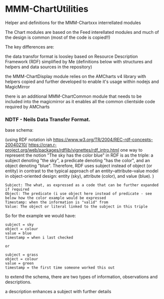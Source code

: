 # MMM-ChartUtilities
Helper and definitions for the MMM-Chartxxx interrellated modules


The Chart modules are based on the Feed interellated modules and much of the design is common (most of the code is copied!!)

The key differences are:

the data transfor format is loosley based on Resource Description Framework (RDF) simplified by Me (definitions below with structures and helpers and data sources in the repository)

the MMM-ChartDisplay module relies on the AMCharts v4 library with helpers copied and further developed to enable it's usage within nodejs and MagicMirror

there is an additional MMM-ChartCommon module that needs to be included into the magicmirror as it enables all the common clientside code required by AMCharts


### NDTF - Neils Data Transfer Format.

base schema: 

(using RDF notation ish https://www.w3.org/TR/2004/REC-rdf-concepts-20040210/ https://cran.r-project.org/web/packages/rdflib/vignettes/rdf_intro.html one way to represent the notion "The sky has the color blue" in RDF is as the triple: a subject denoting "the sky", a predicate denoting "has the color", and an object denoting "blue". Therefore, RDF uses subject instead of object (or entity) in contrast to the typical approach of an entity–attribute–value model in object-oriented design: entity (sky), attribute (color), and value (blue). )

```
Subject: The what, as expressed as a code that can be further expanded if required
Object: The predicate (i use object here instead of predicate - see below how the color example would be expressed
Timestamp: when the information is "valid" from
Value: The object or literal linked to the subject in this triple
```

So for the example we would have:

```
subject = sky
object = colour
value = blue
timestamp = when i last checked

or

subject = grass
object = colour
value = green
timestamp = the first time someone worked this out
```

to extend the schema, there are two types of information, observations and descriptions.

a description enhances a subject with further details



